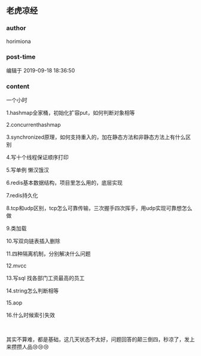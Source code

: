 ## 老虎凉经
### author 
horimiona
### post-time 

编辑于  2019-09-18 18:36:50
### content 
<div class="post-topic-des nc-post-content">
 <p>
  一个小时
 </p>
 <p>
  1.hashmap全家桶，初始化扩容put，如何判断对象相等
 </p>
 <p>
  2.concurrenthashmap
 </p>
 <p>
  3.synchronized原理，如何支持重入的，加在静态方法和非静态方法上有什么区别
 </p>
 <p>
  4.写十个线程保证顺序打印
 </p>
 <p>
  5.写单例 懒汉饿汉
 </p>
 <p>
  6.redis基本数据结构，项目里怎么用的，底层实现
 </p>
 <p>
  7.redis持久化
 </p>
 <p>
  8.tcp和udp区别，tcp怎么可靠传输，三次握手四次挥手，用udp实现可靠想怎么做
 </p>
 <p>
  9.类加载
 </p>
 <p>
  10.写双向链表插入删除
 </p>
 <p>
  11.四种隔离机制，分别解决什么问题
 </p>
 <p>
  12.mvcc
 </p>
 <p>
  13.写sql 找各部门工资最高的员工
 </p>
 <p>
  14.string怎么判断相等
 </p>
 <p>
  15.aop
 </p>
 <p>
  16.什么时候索引失效
 </p>
 <p>
  <br/>
 </p>
 <p>
  其实不算难，都是基础，这几天状态不太好，问题回答的颠三倒四，秒凉了，发上来攒攒人品😢😢😢
 </p>
</div>
